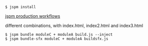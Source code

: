 ```
$ jspm install
```

[jspm production workflows](http://jspm.io/docs/production-workflows.html)

different combinations, with index.html, index2.html and index3.html

```
$ jspm bundle moduleC + moduleA build.js --inject
$ jspm bundle-sfx moduleC + moduleA buildsfx.js
```
